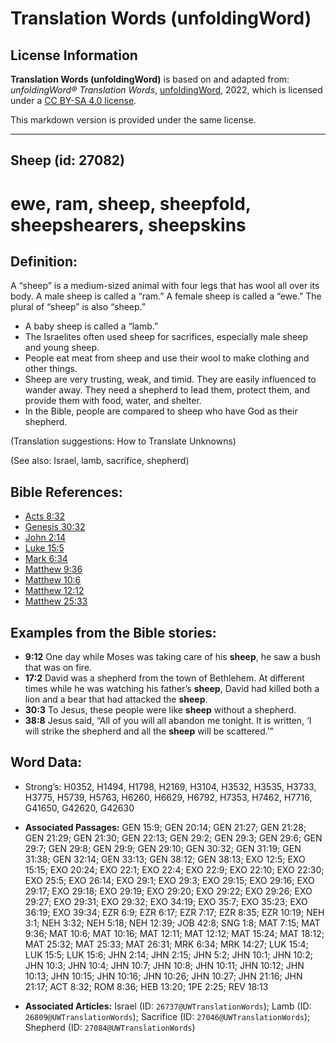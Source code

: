 # Translation Words (unfoldingWord)

## License Information

**Translation Words (unfoldingWord)** is based on and adapted from: _unfoldingWord® Translation Words_, [unfoldingWord](https://unfoldingword.org/utw), 2022, which is licensed under a [CC BY-SA 4.0 license](https://creativecommons.org/licenses/by-sa/4.0/legalcode.en).

This markdown version is provided under the same license.



--------------------------------

## Sheep (id: 27082)

ewe, ram, sheep, sheepfold, sheepshearers, sheepskins
=====================================================

Definition:
-----------

A “sheep” is a medium\-sized animal with four legs that has wool all over its body. A male sheep is called a “ram.” A female sheep is called a “ewe.” The plural of “sheep” is also “sheep.”

* A baby sheep is called a “lamb.”
* The Israelites often used sheep for sacrifices, especially male sheep and young sheep.
* People eat meat from sheep and use their wool to make clothing and other things.
* Sheep are very trusting, weak, and timid. They are easily influenced to wander away. They need a shepherd to lead them, protect them, and provide them with food, water, and shelter.
* In the Bible, people are compared to sheep who have God as their shepherd.

(Translation suggestions: How to Translate Unknowns)

(See also: Israel, lamb, sacrifice, shepherd)

Bible References:
-----------------

* [Acts 8:32](https://ref.ly/Acts8:32)
* [Genesis 30:32](https://ref.ly/Gen30:32)
* [John 2:14](https://ref.ly/John2:14)
* [Luke 15:5](https://ref.ly/Luke15:5)
* [Mark 6:34](https://ref.ly/Mark6:34)
* [Matthew 9:36](https://ref.ly/Matt9:36)
* [Matthew 10:6](https://ref.ly/Matt10:6)
* [Matthew 12:12](https://ref.ly/Matt12:12)
* [Matthew 25:33](https://ref.ly/Matt25:33)

Examples from the Bible stories:
--------------------------------

* **9:12** One day while Moses was taking care of his **sheep**, he saw a bush that was on fire.
* **17:2** David was a shepherd from the town of Bethlehem. At different times while he was watching his father’s **sheep**, David had killed both a lion and a bear that had attacked the **sheep**.
* **30:3** To Jesus, these people were like **sheep** without a shepherd.
* **38:8** Jesus said, “All of you will all abandon me tonight. It is written, ‘I will strike the shepherd and all the **sheep** will be scattered.’”

Word Data:
----------

* Strong’s: H0352, H1494, H1798, H2169, H3104, H3532, H3535, H3733, H3775, H5739, H5763, H6260, H6629, H6792, H7353, H7462, H7716, G41650, G42620, G42630

* **Associated Passages:** GEN 15:9; GEN 20:14; GEN 21:27; GEN 21:28; GEN 21:29; GEN 21:30; GEN 22:13; GEN 29:2; GEN 29:3; GEN 29:6; GEN 29:7; GEN 29:8; GEN 29:9; GEN 29:10; GEN 30:32; GEN 31:19; GEN 31:38; GEN 32:14; GEN 33:13; GEN 38:12; GEN 38:13; EXO 12:5; EXO 15:15; EXO 20:24; EXO 22:1; EXO 22:4; EXO 22:9; EXO 22:10; EXO 22:30; EXO 25:5; EXO 26:14; EXO 29:1; EXO 29:3; EXO 29:15; EXO 29:16; EXO 29:17; EXO 29:18; EXO 29:19; EXO 29:20; EXO 29:22; EXO 29:26; EXO 29:27; EXO 29:31; EXO 29:32; EXO 34:19; EXO 35:7; EXO 35:23; EXO 36:19; EXO 39:34; EZR 6:9; EZR 6:17; EZR 7:17; EZR 8:35; EZR 10:19; NEH 3:1; NEH 3:32; NEH 5:18; NEH 12:39; JOB 42:8; SNG 1:8; MAT 7:15; MAT 9:36; MAT 10:6; MAT 10:16; MAT 12:11; MAT 12:12; MAT 15:24; MAT 18:12; MAT 25:32; MAT 25:33; MAT 26:31; MRK 6:34; MRK 14:27; LUK 15:4; LUK 15:5; LUK 15:6; JHN 2:14; JHN 2:15; JHN 5:2; JHN 10:1; JHN 10:2; JHN 10:3; JHN 10:4; JHN 10:7; JHN 10:8; JHN 10:11; JHN 10:12; JHN 10:13; JHN 10:15; JHN 10:16; JHN 10:26; JHN 10:27; JHN 21:16; JHN 21:17; ACT 8:32; ROM 8:36; HEB 13:20; 1PE 2:25; REV 18:13
* **Associated Articles:** Israel (ID: `26737@UWTranslationWords`); Lamb (ID: `26809@UWTranslationWords`); Sacrifice (ID: `27046@UWTranslationWords`); Shepherd (ID: `27084@UWTranslationWords`)

